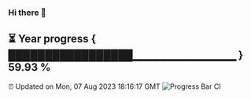 ### Hi there 👋
⏳ Year progress { █████████████████▁▁▁▁▁▁▁▁▁▁▁▁▁ } 59.93 %
---
⏰ Updated on Mon, 07 Aug 2023 18:16:17 GMT
![Progress Bar CI](https://github.com/liununu/liununu/workflows/Progress%20Bar%20CI/badge.svg)
